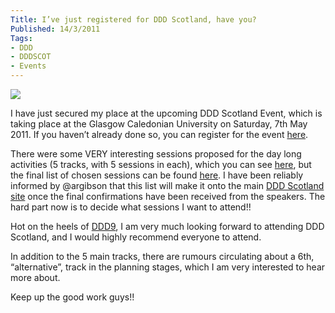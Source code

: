 ```yaml
---
Title: I’ve just registered for DDD Scotland, have you?
Published: 14/3/2011
Tags:
- DDD
- DDDSCOT
- Events
---
```


![](http://www.dddsouthwest.com/images/DDDScotland.png)  

I have just secured my place at the upcoming DDD Scotland Event, which is taking place at the Glasgow Caledonian University on Saturday, 7th May 2011. If you haven’t already done so, you can register for the event [here](http://developerdeveloperdeveloper.com/scotland2011/Register.aspx).

There were some VERY interesting sessions proposed for the day long activities (5 tracks, with 5 sessions in each), which you can see [here](http://developerdeveloperdeveloper.com/scotland2011/ProposedSessions.aspx), but the final list of chosen sessions can be found [here](http://scottishdevelopers.com/2011/03/14/ddd-scotland-2011-agenda/). I have been reliably informed by @argibson that this list will make it onto the main [DDD Scotland site](http://developerdeveloperdeveloper.com/scotland2011/Default.aspx) once the final confirmations have been received from the speakers. The hard part now is to decide what sessions I want to attend!!

Hot on the heels of [DDD9](http://www.gep13.co.uk/blog/?p=28), I am very much looking forward to attending DDD Scotland, and I would highly recommend everyone to attend.

In addition to the 5 main tracks, there are rumours circulating about a 6th, “alternative”, track in the planning stages, which I am very interested to hear more about.

Keep up the good work guys!!
